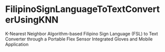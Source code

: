 # FilipinoSignLanguageToTextConverterUsingKNN
K-Nearest Neighbor Algorithm-based Filipino Sign Language (FSL) to Text Converter through a Portable Flex Sensor Integrated Gloves and Mobile Application
